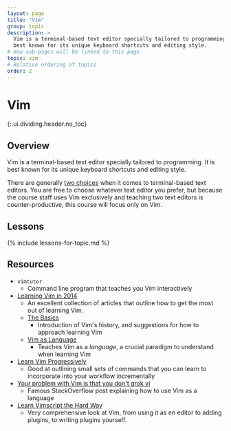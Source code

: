 ```yaml
---
layout: page
title: "Vim"
group: topic
description: >
  Vim is a terminal-based text editor specially tailored to programming. It is
  best known for its unique keyboard shortcuts and editing style.
# How sub-pages will be linked to this page
topic: vim
# Relative ordering of topics
order: 2
---
```



# Vim
{:.ui.dividing.header.no_toc}

## Overview

Vim is a terminal-based text editor specially tailored to programming. It is
best known for its unique keyboard shortcuts and editing style.

There are generally [two choices][editor-war] when it comes to terminal-based
text editors. You are free to choose whatever text editor you prefer, but
because the course staff uses Vim exclusively and teaching two text editors is
counter-productive, this course will focus only on Vim.

## Lessons

{% include lessons-for-topic.md %}

## Resources

- `vimtutor`
    - Command line program that teaches you Vim interactively
- [Learning Vim in 2014][learning-vim]
    - An excellent collection of articles that outline how to get the most out
      of learning Vim.
    - [The Basics][the-basics]
        - Introduction of Vim's history, and suggestions for how to approach
          learning Vim
    - [Vim as Language][vim-language]
        - Teaches Vim as a _language_, a crucial paradigm to understand when
          learning Vim
- [Learn Vim Progressively][learn-vim-progressively]
    - Good at outlining small sets of commands that you can learn to incorporate
      into your workflow incrementally
- [Your problem with Vim is that you don't grok vi][grok-vi]
    - Famous StackOverflow post explaining how to use Vim as a language
- [Learn Vimscript the Hard Way][hard-way]
    - Very comprehensive look at Vim, from using it as en editor to adding
      plugins, to writing plugins yourself.

[editor-war]: http://en.wikipedia.org/wiki/Editor_war
[learning-vim]: http://benmccormick.org/learning-vim-in-2014/
[the-basics]: http://benmccormick.org/2014/06/30/learning-vim-in-2014-the-basics/
[vim-language]: http://benmccormick.org/2014/07/02/learning-vim-in-2014-vim-as-language/
[learn-vim-progressively]: http://yannesposito.com/Scratch/en/blog/Learn-Vim-Progressively/
[grok-vi]: http://stackoverflow.com/questions/1218390/what-is-your-most-productive-shortcut-with-vim/1220118#1220118
[hard-way]: learnvimscriptthehardway.stevelosh.com
